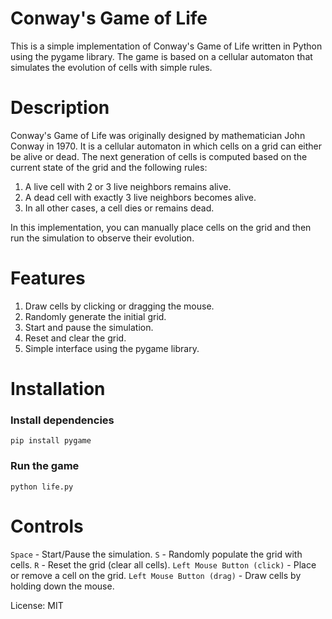 # Conway's Game of Life

This is a simple implementation of Conway's Game of Life written in Python using the pygame library. The game is based on a cellular automaton that simulates the evolution of cells with simple rules.

# Description

Conway's Game of Life was originally designed by mathematician John Conway in 1970. It is a cellular automaton in which cells on a grid can either be alive or dead. The next generation of cells is computed based on the current state of the grid and the following rules:

1. A live cell with 2 or 3 live neighbors remains alive.
2. A dead cell with exactly 3 live neighbors becomes alive.
3. In all other cases, a cell dies or remains dead.

In this implementation, you can manually place cells on the grid and then run the simulation to observe their evolution.

# Features

1. Draw cells by clicking or dragging the mouse.
2. Randomly generate the initial grid.
3. Start and pause the simulation.
4. Reset and clear the grid.
5. Simple interface using the pygame library.

# Installation

### Install dependencies

```
pip install pygame
```

### Run the game

```
python life.py
```

# Controls

```Space``` - Start/Pause the simulation.
```S``` - Randomly populate the grid with cells.
```R``` - Reset the grid (clear all cells).
```Left Mouse Button (click)``` - Place or remove a cell on the grid.
```Left Mouse Button (drag)``` - Draw cells by holding down the mouse.

License: MIT
